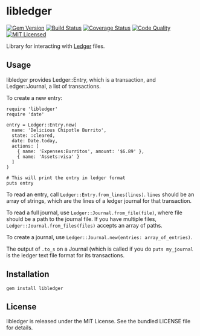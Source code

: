 libledger
=========

[![Gem Version](https://img.shields.io/gem/v/libledger.svg)](https://rubygems.org/gems/libledger)
[![Build Status](https://img.shields.io/travis/com/akerl/libledger.svg)](https://travis-ci.com/akerl/libledger)
[![Coverage Status](https://img.shields.io/codecov/c/github/akerl/libledger.svg)](https://codecov.io/github/akerl/libledger)
[![Code Quality](https://img.shields.io/codacy/e5360f4242b64246b2a70022616c9bea.svg)](https://www.codacy.com/app/akerl/libledger)
[![MIT Licensed](https://img.shields.io/badge/license-MIT-green.svg)](https://tldrlegal.com/license/mit-license)

Library for interacting with [Ledger](http://www.ledger-cli.org/) files.

## Usage

libledger provides Ledger::Entry, which is a transaction, and Ledger::Journal, a list of transactions.

To create a new entry:

```
require 'libledger'
require 'date'

entry = Ledger::Entry.new(
  name: 'Delicious Chipotle Burrito',
  state: :cleared,
  date: Date.today,
  actions: [
    { name: 'Expenses:Burritos', amount: '$6.89' },
    { name: 'Assets:visa' }
  ]
)

# This will print the entry in ledger format
puts entry
```

To read an entry, call `Ledger::Entry.from_lines(lines)`. `lines` should be an array of strings, which are the lines of a ledger journal for that transaction.

To read a full journal, use `Ledger::Journal.from_file(file)`, where file should be a path to the journal file. If you have multiple files, `Ledger::Journal.from_files(files)` accepts an array of paths.

To create a journal, use `Ledger::Journal.new(entries: array_of_entries)`.

The output of `.to_s` on a Journal (which is called if you do `puts my_journal` is the ledger text file format for its transactions.

## Installation

    gem install libledger

## License

libledger is released under the MIT License. See the bundled LICENSE file for details.

